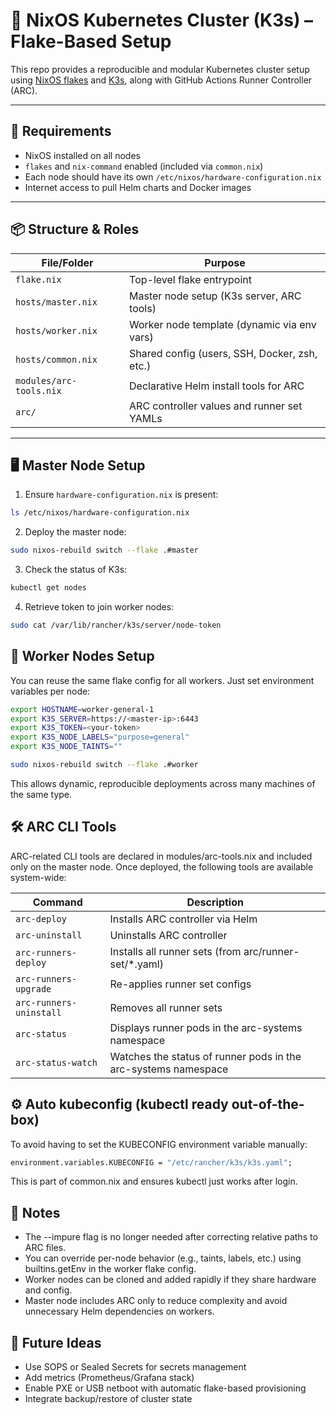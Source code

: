 # 🚀 NixOS Kubernetes Cluster (K3s) – Flake-Based Setup

This repo provides a reproducible and modular Kubernetes cluster setup using [NixOS flakes](https://nixos.wiki/wiki/Flakes) and [K3s](https://k3s.io/), along with GitHub Actions Runner Controller (ARC).

---

## 🔧 Requirements

- NixOS installed on all nodes
- `flakes` and `nix-command` enabled (included via `common.nix`)
- Each node should have its own `/etc/nixos/hardware-configuration.nix`
- Internet access to pull Helm charts and Docker images

---

## 📦 Structure & Roles

| File/Folder              | Purpose |
|--------------------------|---------|
| `flake.nix`              | Top-level flake entrypoint |
| `hosts/master.nix`       | Master node setup (K3s server, ARC tools) |
| `hosts/worker.nix`       | Worker node template (dynamic via env vars) |
| `hosts/common.nix`       | Shared config (users, SSH, Docker, zsh, etc.) |
| `modules/arc-tools.nix`  | Declarative Helm install tools for ARC |
| `arc/`                   | ARC controller values and runner set YAMLs |

---

## 🖥️ Master Node Setup

1. Ensure `hardware-configuration.nix` is present:

```bash
ls /etc/nixos/hardware-configuration.nix
```

2. Deploy the master node:

```bash
sudo nixos-rebuild switch --flake .#master
```

3. Check the status of K3s:

```bash
kubectl get nodes
```

4. Retrieve token to join worker nodes:

```bash
sudo cat /var/lib/rancher/k3s/server/node-token
```

## 👷 Worker Nodes Setup

You can reuse the same flake config for all workers. Just set environment variables per node:

```bash
export HOSTNAME=worker-general-1
export K3S_SERVER=https://<master-ip>:6443
export K3S_TOKEN=<your-token>
export K3S_NODE_LABELS="purpose=general"
export K3S_NODE_TAINTS=""

sudo nixos-rebuild switch --flake .#worker
```

This allows dynamic, reproducible deployments across many machines of the same type.

## 🛠️ ARC CLI Tools

ARC-related CLI tools are declared in modules/arc-tools.nix and included only on the master node. Once deployed, the following tools are available system-wide:


| Command | Description |
|---------------------------|-----------------------------------|
| `arc-deploy`              | Installs ARC controller via Helm  |
| `arc-uninstall`           | Uninstalls ARC controller         |
| `arc-runners-deploy`      | Installs all runner sets (from arc/runner-set/*.yaml) |
| `arc-runners-upgrade`     | Re-applies runner set configs     |
| `arc-runners-uninstall`   | Removes all runner sets           |
| `arc-status`              | Displays runner pods in the arc-systems namespace       |
| `arc-status-watch`        | Watches the status of runner pods in the arc-systems namespace |


## ⚙️ Auto kubeconfig (kubectl ready out-of-the-box)

To avoid having to set the KUBECONFIG environment variable manually:

```nix
environment.variables.KUBECONFIG = "/etc/rancher/k3s/k3s.yaml";
```
This is part of common.nix and ensures kubectl just works after login.

## 📝 Notes
- The --impure flag is no longer needed after correcting relative paths to ARC files.
- You can override per-node behavior (e.g., taints, labels, etc.) using builtins.getEnv in the worker flake config.
- Worker nodes can be cloned and added rapidly if they share hardware and config.
- Master node includes ARC only to reduce complexity and avoid unnecessary Helm dependencies on workers.

## 📍 Future Ideas
- Use SOPS or Sealed Secrets for secrets management
- Add metrics (Prometheus/Grafana stack)
- Enable PXE or USB netboot with automatic flake-based provisioning
- Integrate backup/restore of cluster state
